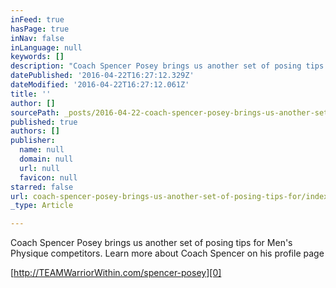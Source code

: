 ```yaml
---
inFeed: true
hasPage: true
inNav: false
inLanguage: null
keywords: []
description: "Coach Spencer Posey brings us another set of posing tips for Men's Physique competitors. Learn more about Coach Spencer on his profile page"
datePublished: '2016-04-22T16:27:12.329Z'
dateModified: '2016-04-22T16:27:12.061Z'
title: ''
author: []
sourcePath: _posts/2016-04-22-coach-spencer-posey-brings-us-another-set-of-posing-tips-for.md
published: true
authors: []
publisher:
  name: null
  domain: null
  url: null
  favicon: null
starred: false
url: coach-spencer-posey-brings-us-another-set-of-posing-tips-for/index.html
_type: Article

---
```

Coach Spencer Posey brings us another set of posing tips for Men's Physique competitors. Learn more about Coach Spencer on his profile page

[http://TEAMWarriorWithin.com/spencer-posey][0]

[0]: http://teamwarriorwithin.com/spencer-posey